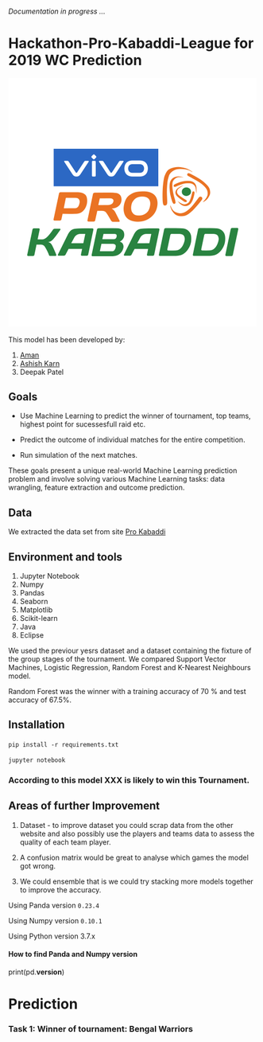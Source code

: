 
###### Documentation in progress ...

# Hackathon-Pro-Kabaddi-League for 2019 WC Prediction

![WC Logo](prokabaddi-logo.png)

This model has been developed by:

1. [Aman](https://github.com/amans123456789)
2. [Ashish Karn](https://github.com/asharn)
3. Deepak Patel

## Goals

- Use Machine Learning to predict the winner of tournament, top teams, highest point for sucessesfull raid etc.

- Predict the outcome of individual matches for the entire competition.

- Run simulation of the next matches.

These goals present a unique real-world Machine Learning prediction problem and involve solving various Machine Learning tasks: data wrangling, feature extraction and outcome prediction.

## Data

We extracted the data set from site [Pro Kabaddi](https://www.prokabaddi.com)

## Environment and tools

1. Jupyter Notebook
2. Numpy
3. Pandas
4. Seaborn
5. Matplotlib
6. Scikit-learn
7. Java
8. Eclipse

We used the previour yesrs dataset and a dataset containing the fixture of the group stages of the tournament. We compared Support Vector Machines, Logistic Regression, Random Forest and K-Nearest Neighbours model.
        
Random Forest was the winner with a training accuracy of 70 % and test accuracy of 67.5%.

## Installation

`pip install -r requirements.txt`

`jupyter notebook`

### According to this model XXX is likely to win this Tournament.

## Areas of further Improvement

1. Dataset - to improve dataset you could scrap data from the other website and also possibly use the players and teams data to assess the quality of each team player.

2. A confusion matrix would be great to analyse which games the model got wrong.

3. We could ensemble that is we could try stacking more models together to improve the accuracy.

Using Panda version `0.23.4`

Using Numpy version `0.10.1`

Using Python version 3.7.x

#### How to find Panda and Numpy version
print(pd.__version__)

# Prediction

### Task 1: Winner of tournament: Bengal Warriors






